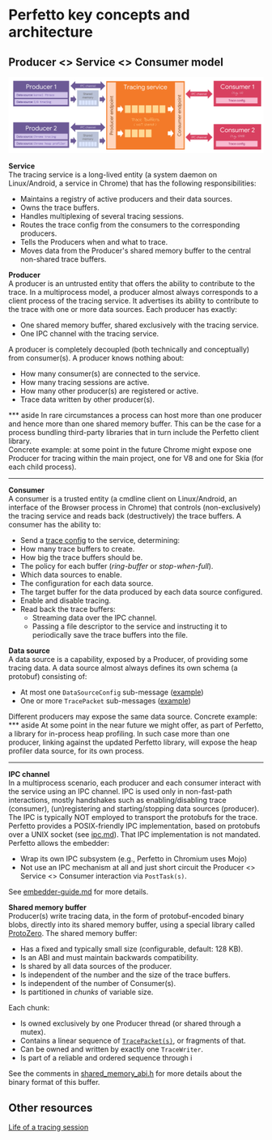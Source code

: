 # Perfetto key concepts and architecture

Producer <> Service <> Consumer model
-------------------------------------
![Perfetto Stack](images/producer-service-consumer.png)

**Service**  
The tracing service is a long-lived entity (a system daemon on Linux/Android,
a service in Chrome) that has the following responsibilities:
- Maintains a registry of active producers and their data sources.
- Owns the trace buffers.
- Handles multiplexing of several tracing sessions.
- Routes the trace config from the consumers to the corresponding producers.
- Tells the Producers when and what to trace.
- Moves data from the Producer's shared memory buffer to the central non-shared
  trace buffers.

**Producer**  
A producer is an untrusted entity that offers the ability to contribute to the
trace. In a multiprocess model, a producer almost always corresponds to a client
process of the tracing service. It advertises its ability to contribute to the trace with one or more data sources.
Each producer has exactly:
- One shared memory buffer, shared exclusively with the tracing service.
- One IPC channel with the tracing service.

A producer is completely decoupled (both technically and conceptually) from
consumer(s). A producer knows nothing about:
- How many consumer(s) are connected to the service.
- How many tracing sessions are active.
- How many other producer(s) are registered or active.
- Trace data written by other producer(s).

*** aside
In rare circumstances a process can host more than one producer and hence more
than one shared memory buffer. This can be the case for a process bundling
third-party libraries that in turn include the Perfetto client library.  
Concrete example: at some point in the future Chrome might expose one Producer for tracing within the main project, one for V8 and one for Skia (for each child
process).
***

**Consumer**  
A consumer is a trusted entity (a cmdline client on Linux/Android, an interface
of the Browser process in Chrome) that controls (non-exclusively) the tracing service and reads back (destructively) the trace buffers.
A consumer has the ability to:
- Send a [trace config](trace-config.md) to the service, determining:
 - How many trace buffers to create.
 - How big the trace buffers should be.
 - The policy for each buffer (*ring-buffer* or *stop-when-full*).
 - Which data sources to enable.
 - The configuration for each data source.
 - The target buffer for the data produced by each data source configured.
- Enable and disable tracing.
- Read back the trace buffers:
  - Streaming data over the IPC channel.
  - Passing a file descriptor to the service and instructing it to periodically
    save the trace buffers into the file.

**Data source**  
A data source is a capability, exposed by a Producer, of providing some tracing
data. A data source almost always defines its own schema (a protobuf) consisting
of:
- At most one `DataSourceConfig` sub-message
  ([example](/protos/perfetto/config/ftrace/ftrace_config.proto))
- One or more `TracePacket` sub-messages
  ([example](/protos/perfetto/trace/ps/process_tree.proto))

Different producers may expose the same data source. Concrete example:
*** aside
At some point in the near future we might offer, as part of Perfetto, a library
for in-process heap profiling. In such case more than one producer, linking
against the updated Perfetto library, will expose the heap profiler data source,
for its own process.
***

**IPC channel**  
In a multiprocess scenario, each producer and each consumer interact with the
service using an IPC channel. IPC is used only in non-fast-path interactions,
mostly handshakes such as enabling/disabling trace (consumer), (un)registering
and starting/stopping data sources (producer). The IPC is typically NOT employed
to transport the protobufs for the trace.
Perfetto provides a POSIX-friendly IPC implementation, based on protobufs over a
UNIX socket (see [ipc.md](ipc.md)). That IPC implementation is not mandated.
Perfetto allows the embedder:
- Wrap its own IPC subsystem (e.g., Perfetto in Chromium uses Mojo)
- Not use an IPC mechanism at all and just short circuit the
  Producer <> Service <> Consumer interaction via `PostTask(s)`.

See [embedder-guide.md](embedder-guide.md) for more details.


**Shared memory buffer**  
Producer(s) write tracing data, in the form of protobuf-encoded binary blobs,
directly into its shared memory buffer, using a special library called
[ProtoZero](protozero.md). The shared memory buffer:
- Has a fixed and typically small size (configurable, default: 128 KB).
- Is an ABI and must maintain backwards compatibility.
- Is shared by all data sources of the producer.
- Is independent of the number and the size of the trace buffers.
- Is independent of the number of Consumer(s).
- Is partitioned in *chunks* of variable size.

Each chunk:
- Is owned exclusively by one Producer thread (or shared through a mutex).
- Contains a linear sequence of [`TracePacket(s)`](trace-format.md), or
  fragments of that.
- Can be owned and written by exactly one `TraceWriter`.
- Is part of a reliable and ordered sequence through i

See the comments in
[shared_memory_abi.h](/include/perfetto/tracing/core/shared_memory_abi.h)
for more details about the binary format of this buffer.

Other resources
---------------
[Life of a tracing session](life-of-a-tracing-session.md)
